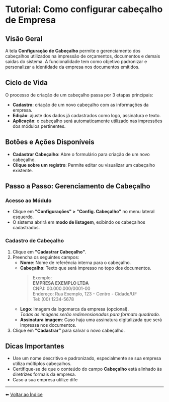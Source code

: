 # Tutorial: Como configurar cabeçalho de Empresa

## Visão Geral

A tela **Configuração de Cabeçalho** permite o gerenciamento dos cabeçalhos utilizados na impressão de orçamentos, documentos e demais saídas do sistema. A funcionalidade tem como objetivo padronizar e personalizar a identidade da empresa nos documentos emitidos.

## Ciclo de Vida

O processo de criação de um cabeçalho passa por 3 etapas principais:

- **Cadastro**: criação de um novo cabeçalho com as informações da empresa.
- **Edição**: ajuste dos dados já cadastrados como logo, assinatura e texto.
- **Aplicação**: o cabeçalho será automaticamente utilizado nas impressões dos módulos pertinentes.

## Botões e Ações Disponíveis

- **Cadastrar Cabeçalho**: Abre o formulário para criação de um novo cabeçalho.
- **Clique sobre um registro**: Permite editar ou visualizar um cabeçalho existente.

## Passo a Passo: Gerenciamento de Cabeçalho

### Acesso ao Módulo

- Clique em **"Configurações" > "Config. Cabeçalho"** no menu lateral esquerdo.
- O sistema abrirá em **modo de listagem**, exibindo os cabeçalhos cadastrados.

### Cadastro de Cabeçalho

1. Clique em **"Cadastrar Cabeçalho"**.
2. Preencha os seguintes campos:
   - **Nome**: Nome de referência interna para o cabeçalho.
   - **Cabeçalho**: Texto que será impresso no topo dos documentos.  
     > Exemplo:  
     > **EMPRESA EXEMPLO LTDA**  
     > CNPJ: 00.000.000/0001-00  
     > Endereço: Rua Exemplo, 123 - Centro - Cidade/UF  
     > Tel: (00) 1234-5678  
   - **Logo**: Imagem da logomarca da empresa (opcional).  
     _Todas as imagens serão redimensionadas para formato quadrado._
   - **Assinatura imagem**: Caso haja uma assinatura digitalizada que será impressa nos documentos.
3. Clique em **"Cadastrar"** para salvar o novo cabeçalho.

## Dicas Importantes

- Use um nome descritivo e padronizado, especialmente se sua empresa utiliza múltiplos cabeçalhos.
- Certifique-se de que o conteúdo do campo **Cabeçalho** está alinhado às diretrizes formais da empresa.
- Caso a sua empresa utilize dife

---

⬅️ [Voltar ao Índice](./1.1_Indice.md)
